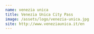 ```yaml
---
name: venezia unica
title: Venezia Unica City Pass
image: /assets/logo/venezia-unica.jpg
site: http://www.veneziaunica.it/en
---
```

